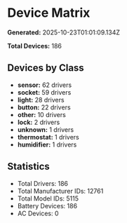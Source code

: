 # Device Matrix

**Generated:** 2025-10-23T01:01:09.134Z

**Total Devices:** 186

## Devices by Class

- **sensor:** 62 drivers
- **socket:** 59 drivers
- **light:** 28 drivers
- **button:** 22 drivers
- **other:** 10 drivers
- **lock:** 2 drivers
- **unknown:** 1 drivers
- **thermostat:** 1 drivers
- **humidifier:** 1 drivers

## Statistics

- Total Drivers: 186
- Total Manufacturer IDs: 12761
- Total Model IDs: 5115
- Battery Devices: 186
- AC Devices: 0
